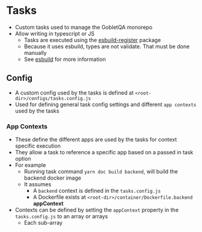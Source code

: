 # Tasks

* Custom tasks used to manage the GobletQA monorepo
* Allow writing in typescript or JS
  * Tasks are executed using the [esbuild-register](https://github.com/egoist/esbuild-register) package
  * Because it uses esbuild, types are not validate. That must be done manually
  * See [esbuild](https://esbuild.github.io/) for more information

## Config

* A custom config used by the tasks is defined at `<root-dir>/configs/tasks.config.js`
* Used for defining general task config settings and different `app contexts` used by the tasks

### App Contexts

* These define the different apps are used by the tasks for context specific execution
* They allow a task to reference a specific app based on a passed in task option
* For example
  * Running task command `yarn doc build backend`, will build the backend docker image
  * It assumes
    * A `backend` context is defined in the `tasks.config.js`
    * A Dockerfile exists at `<root-dir>/container/Dockerfile.backend`
**appContext**
* Contexts can be defined by setting the `appContext` property in the `tasks.config.js` to an array or arrays
  * Each sub-array